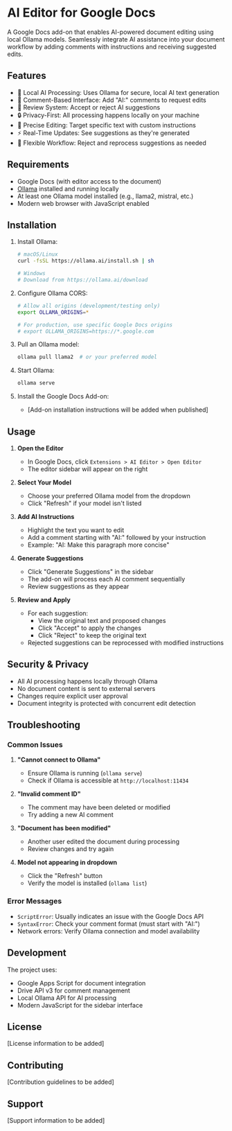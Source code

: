 # AI Editor for Google Docs

A Google Docs add-on that enables AI-powered document editing using local Ollama models. Seamlessly integrate AI assistance into your document workflow by adding comments with instructions and receiving suggested edits.

## Features

- 🤖 Local AI Processing: Uses Ollama for secure, local AI text generation
- 💬 Comment-Based Interface: Add "AI:" comments to request edits
- 👀 Review System: Accept or reject AI suggestions
- 🔒 Privacy-First: All processing happens locally on your machine
- 🎯 Precise Editing: Target specific text with custom instructions
- ⚡ Real-Time Updates: See suggestions as they're generated
- 🔄 Flexible Workflow: Reject and reprocess suggestions as needed

## Requirements

- Google Docs (with editor access to the document)
- [Ollama](https://ollama.ai/) installed and running locally
- At least one Ollama model installed (e.g., llama2, mistral, etc.)
- Modern web browser with JavaScript enabled

## Installation

1. Install Ollama:
   ```bash
   # macOS/Linux
   curl -fsSL https://ollama.ai/install.sh | sh
   
   # Windows
   # Download from https://ollama.ai/download
   ```

2. Configure Ollama CORS:
   ```bash
   # Allow all origins (development/testing only)
   export OLLAMA_ORIGINS=*

   # For production, use specific Google Docs origins
   # export OLLAMA_ORIGINS=https://*.google.com
   ```

3. Pull an Ollama model:
   ```bash
   ollama pull llama2  # or your preferred model
   ```

4. Start Ollama:
   ```bash
   ollama serve
   ```

5. Install the Google Docs Add-on:
   - [Add-on installation instructions will be added when published]

## Usage

1. **Open the Editor**
   - In Google Docs, click `Extensions > AI Editor > Open Editor`
   - The editor sidebar will appear on the right

2. **Select Your Model**
   - Choose your preferred Ollama model from the dropdown
   - Click "Refresh" if your model isn't listed

3. **Add AI Instructions**
   - Highlight the text you want to edit
   - Add a comment starting with "AI:" followed by your instruction
   - Example: "AI: Make this paragraph more concise"

4. **Generate Suggestions**
   - Click "Generate Suggestions" in the sidebar
   - The add-on will process each AI comment sequentially
   - Review suggestions as they appear

5. **Review and Apply**
   - For each suggestion:
     - View the original text and proposed changes
     - Click "Accept" to apply the changes
     - Click "Reject" to keep the original text
   - Rejected suggestions can be reprocessed with modified instructions

## Security & Privacy

- All AI processing happens locally through Ollama
- No document content is sent to external servers
- Changes require explicit user approval
- Document integrity is protected with concurrent edit detection

## Troubleshooting

### Common Issues

1. **"Cannot connect to Ollama"**
   - Ensure Ollama is running (`ollama serve`)
   - Check if Ollama is accessible at `http://localhost:11434`

2. **"Invalid comment ID"**
   - The comment may have been deleted or modified
   - Try adding a new AI comment

3. **"Document has been modified"**
   - Another user edited the document during processing
   - Review changes and try again

4. **Model not appearing in dropdown**
   - Click the "Refresh" button
   - Verify the model is installed (`ollama list`)

### Error Messages

- `ScriptError`: Usually indicates an issue with the Google Docs API
- `SyntaxError`: Check your comment format (must start with "AI:")
- Network errors: Verify Ollama connection and model availability

## Development

The project uses:
- Google Apps Script for document integration
- Drive API v3 for comment management
- Local Ollama API for AI processing
- Modern JavaScript for the sidebar interface

## License

[License information to be added]

## Contributing

[Contribution guidelines to be added]

## Support

[Support information to be added] 